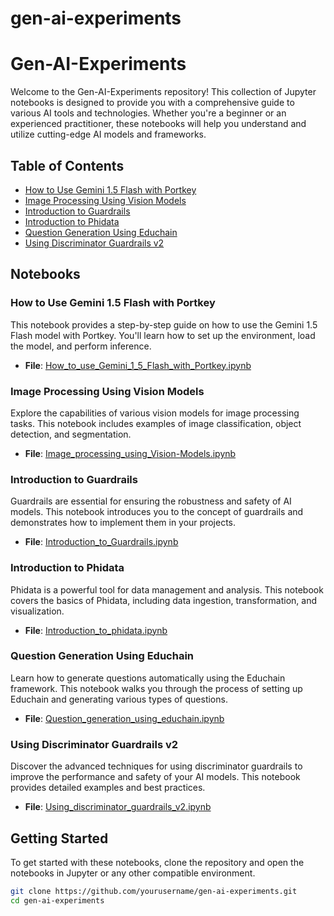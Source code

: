# gen-ai-experiments

# Gen-AI-Experiments

Welcome to the Gen-AI-Experiments repository! This collection of Jupyter notebooks is designed to provide you with a comprehensive guide to various AI tools and technologies. Whether you're a beginner or an experienced practitioner, these notebooks will help you understand and utilize cutting-edge AI models and frameworks.

## Table of Contents

- [How to Use Gemini 1.5 Flash with Portkey](#how-to-use-gemini-15-flash-with-portkey)
- [Image Processing Using Vision Models](#image-processing-using-vision-models)
- [Introduction to Guardrails](#introduction-to-guardrails)
- [Introduction to Phidata](#introduction-to-phidata)
- [Question Generation Using Educhain](#question-generation-using-educhain)
- [Using Discriminator Guardrails v2](#using-discriminator-guardrails-v2)

## Notebooks

### How to Use Gemini 1.5 Flash with Portkey

This notebook provides a step-by-step guide on how to use the Gemini 1.5 Flash model with Portkey. You'll learn how to set up the environment, load the model, and perform inference.

- **File**: [How_to_use_Gemini_1_5_Flash_with_Portkey.ipynb](How_to_use_Gemini_1_5_Flash_with_Portkey.ipynb)

### Image Processing Using Vision Models

Explore the capabilities of various vision models for image processing tasks. This notebook includes examples of image classification, object detection, and segmentation.

- **File**: [Image_processing_using_Vision-Models.ipynb](Image_processing_using_Vision-Models.ipynb)

### Introduction to Guardrails

Guardrails are essential for ensuring the robustness and safety of AI models. This notebook introduces you to the concept of guardrails and demonstrates how to implement them in your projects.

- **File**: [Introduction_to_Guardrails.ipynb](Introduction_to_Guardrails.ipynb)

### Introduction to Phidata

Phidata is a powerful tool for data management and analysis. This notebook covers the basics of Phidata, including data ingestion, transformation, and visualization.

- **File**: [Introduction_to_phidata.ipynb](Introduction_to_phidata.ipynb)

### Question Generation Using Educhain

Learn how to generate questions automatically using the Educhain framework. This notebook walks you through the process of setting up Educhain and generating various types of questions.

- **File**: [Question_generation_using_educhain.ipynb](Question_generation_using_educhain.ipynb)

### Using Discriminator Guardrails v2

Discover the advanced techniques for using discriminator guardrails to improve the performance and safety of your AI models. This notebook provides detailed examples and best practices.

- **File**: [Using_discriminator_guardrails_v2.ipynb](Using_discriminator_guardrails_v2.ipynb)

## Getting Started

To get started with these notebooks, clone the repository and open the notebooks in Jupyter or any other compatible environment.

```bash
git clone https://github.com/yourusername/gen-ai-experiments.git
cd gen-ai-experiments



